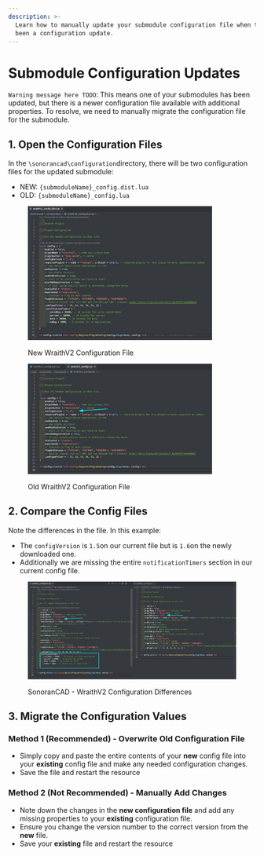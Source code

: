 ```yaml
---
description: >-
  Learn how to manually update your submodule configuration file when there has
  been a configuration update.
---
```


# Submodule Configuration Updates

`Warning message here TODO`: This means one of your submodules has been updated, but there is a newer configuration file available with additional properties. To resolve, we need to manually migrate the configuration file for the submodule.

## 1. Open the Configuration Files

In the `\sonorancad\configuration`directory, there will be two configuration files for the updated submodule:

* NEW: `{submoduleName}_config.dist.lua`
* OLD: `{submoduleName}_config.lua`&#x20;

<div><figure><img src="../../../../.gitbook/assets/image (47).png" alt="" width="375"><figcaption><p>New WraithV2 Configuration File</p></figcaption></figure> <figure><img src="../../../../.gitbook/assets/image (53).png" alt="" width="375"><figcaption><p>Old WraithV2 Configuration File</p></figcaption></figure></div>

## 2. Compare the Config Files

Note the differences in the file. In this example:

* The `configVersion` is `1.5`on our current file but is `1.6`on the newly downloaded one.
* Additionally we are missing the entire `notificationTimers` section in our current config file.&#x20;

<figure><img src="../../../../.gitbook/assets/image (54).png" alt="" width="563"><figcaption><p>SonoranCAD - WraithV2 Configuration Differences</p></figcaption></figure>

## 3. Migrate the Configuration Values

### Method 1 (Recommended) - Overwrite Old Configuration File

* Simply copy and paste the entire contents of your **new** config file into your **existing** config file and make any needed configuration changes.
* Save the file and restart the resource

### Method 2 (Not Recommended) - Manually Add Changes

* Note down the changes in the **new configuration file** and add any missing properties to your **existing** configuration file.&#x20;
* Ensure you change the version number to the correct version from the **new** file.&#x20;
* Save your **existing** file and restart the resource
